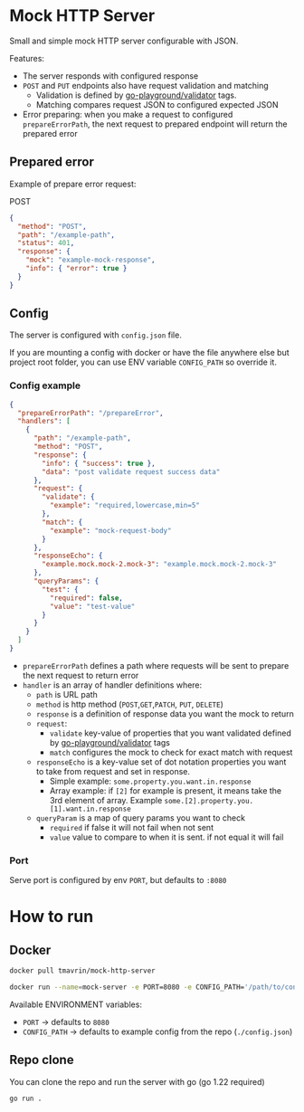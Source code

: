 # Mock HTTP Server

Small and simple mock HTTP server configurable with JSON.

Features:

- The server responds with configured response
- `POST` and `PUT` endpoints also have request validation and matching
  - Validation is defined by [go-playground/validator](https://github.com/go-playground/validator) tags.
  - Matching compares request JSON to configured expected JSON
- Error preparing: when you make a request to configured `prepareErrorPath`, the next request to prepared endpoint will return the prepared error

## Prepared error

Example of prepare error request:

POST

```json
{
  "method": "POST",
  "path": "/example-path",
  "status": 401,
  "response": {
    "mock": "example-mock-response",
    "info": { "error": true }
  }
}
```

## Config

The server is configured with `config.json` file.

If you are mounting a config with docker or have the file anywhere else but project root folder,
you can use ENV variable `CONFIG_PATH` so override it.

### Config example

```json
{
  "prepareErrorPath": "/prepareError",
  "handlers": [
    {
      "path": "/example-path",
      "method": "POST",
      "response": {
        "info": { "success": true },
        "data": "post validate request success data"
      },
      "request": {
        "validate": {
          "example": "required,lowercase,min=5"
        },
        "match": {
          "example": "mock-request-body"
        }
      },
      "responseEcho": {
        "example.mock.mock-2.mock-3": "example.mock.mock-2.mock-3"
      },
      "queryParams": {
        "test": {
          "required": false,
          "value": "test-value"
        }
      }
    }
  ]
}
```

- `prepareErrorPath` defines a path where requests will be sent to prepare the next request to return error
- `handler` is an array of handler definitions where:
  - `path` is URL path
  - `method` is http method (`POST`,`GET`,`PATCH`, `PUT`, `DELETE`)
  - `response` is a definition of response data you want the mock to return
  - `request`:
    - `validate` key-value of properties that you want validated defined by [go-playground/validator](https://github.com/go-playground/validator) tags
    - `match` configures the mock to check for exact match with request
  - `responseEcho` is a key-value set of dot notation properties you want to take from request and set in response.
    - Simple example: `some.property.you.want.in.response`
    - Array example: if `[2]` for example is present, it means take the 3rd element of array. Example `some.[2].property.you.[1].want.in.response`
  - `queryParam` is a map of query params you want to check
    - `required` if false it will not fail when not sent
    - `value` value to compare to when it is sent. if not equal it will fail

### Port

Serve port is configured by env `PORT`, but defaults to `:8080`

# How to run

## Docker

```sh
docker pull tmavrin/mock-http-server
```

```sh
docker run --name=mock-server -e PORT=8080 -e CONFIG_PATH='/path/to/config' tmavrin/mock-http-server
```

Available ENVIRONMENT variables:

- `PORT` -> defaults to `8080`
- `CONFIG_PATH` -> defaults to example config from the repo (`./config.json`)

## Repo clone

You can clone the repo and run the server with go (go 1.22 required)

```sh
go run .
```
